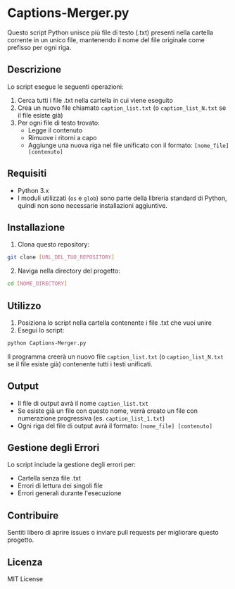 # Captions-Merger.py

Questo script Python unisce più file di testo (.txt) presenti nella cartella corrente in un unico file, mantenendo il nome del file originale come prefisso per ogni riga.

## Descrizione

Lo script esegue le seguenti operazioni:
1. Cerca tutti i file .txt nella cartella in cui viene eseguito
2. Crea un nuovo file chiamato `caption_list.txt` (o `caption_list_N.txt` se il file esiste già)
3. Per ogni file di testo trovato:
   - Legge il contenuto
   - Rimuove i ritorni a capo
   - Aggiunge una nuova riga nel file unificato con il formato: `[nome_file] [contenuto]`

## Requisiti

- Python 3.x
- I moduli utilizzati (`os` e `glob`) sono parte della libreria standard di Python, quindi non sono necessarie installazioni aggiuntive.

## Installazione

1. Clona questo repository:
```bash
git clone [URL_DEL_TUO_REPOSITORY]
```

2. Naviga nella directory del progetto:
```bash
cd [NOME_DIRECTORY]
```

## Utilizzo

1. Posiziona lo script nella cartella contenente i file .txt che vuoi unire
2. Esegui lo script:
```bash
python Captions-Merger.py
```

Il programma creerà un nuovo file `caption_list.txt` (o `caption_list_N.txt` se il file esiste già) contenente tutti i testi unificati.

## Output

- Il file di output avrà il nome `caption_list.txt`
- Se esiste già un file con questo nome, verrà creato un file con numerazione progressiva (es. `caption_list_1.txt`)
- Ogni riga del file di output avrà il formato: `[nome_file] [contenuto]`

## Gestione degli Errori

Lo script include la gestione degli errori per:
- Cartella senza file .txt
- Errori di lettura dei singoli file
- Errori generali durante l'esecuzione

## Contribuire

Sentiti libero di aprire issues o inviare pull requests per migliorare questo progetto.

## Licenza

MIT License
